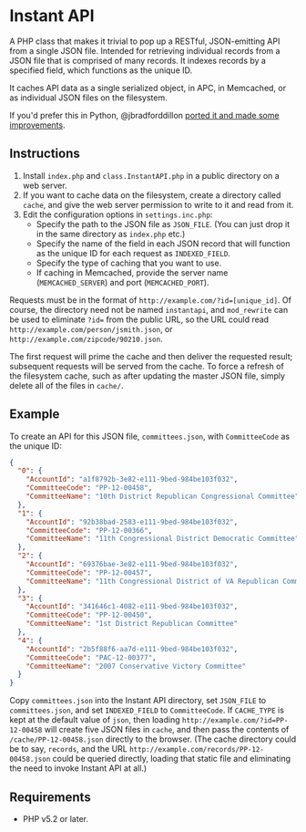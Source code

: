 # Instant API

A PHP class that makes it trivial to pop up a RESTful, JSON-emitting API from a single JSON file. Intended for retrieving individual records from a JSON file that is comprised of many records. It indexes records by a specified field, which functions as the unique ID.

It caches API data as a single serialized object, in APC, in Memcached, or as individual JSON files on the filesystem.

If you'd prefer this in Python, @jbradforddillon [ported it and made some improvements](https://github.com/jbradforddillon/instant-api-py).

## Instructions
1. Install `index.php` and `class.InstantAPI.php` in a public directory on a web server.
1. If you want to cache data on the filesystem, create a directory called `cache`, and give the web server permission to write to it and read from it.
1. Edit the configuration options in `settings.inc.php`:
    * Specify the path to the JSON file as `JSON_FILE`. (You can just drop it in the same directory as `index.php` etc.)
    * Specify the name of the field in each JSON record that will function as the unique ID for each request as `INDEXED_FIELD`.
    * Specify the type of caching that you want to use.
    * If caching in Memcached, provide the server name (`MEMCACHED_SERVER`) and port (`MEMCACHED_PORT`).

Requests must be in the format of `http://example.com/?id=[unique_id]`. Of course, the directory need not be named `instantapi`, and `mod_rewrite` can be used to eliminate `?id=` from the public URL, so the URL could read `http://example.com/person/jsmith.json`,  or `http://example.com/zipcode/90210.json`.

The first request will prime the cache and then deliver the requested result; subsequent requests will be served from the cache. To force a refresh of the filesystem cache, such as after updating the master JSON file, simply delete all of the files in `cache/`.

## Example

To create an API for this JSON file, `committees.json`, with `CommitteeCode` as the unique ID:

```json
{
  "0": {
    "AccountId": "a1f8792b-3e82-e111-9bed-984be103f032",
    "CommitteeCode": "PP-12-00458",
    "CommitteeName": "10th District Republican Congressional Committee"
  },
  "1": {
    "AccountId": "92b38bad-2583-e111-9bed-984be103f032",
    "CommitteeCode": "PP-12-00366",
    "CommitteeName": "11th Congressional District Democratic Committee"
  },
  "2": {
    "AccountId": "69376bae-3e82-e111-9bed-984be103f032",
    "CommitteeCode": "PP-12-00457",
    "CommitteeName": "11th Congressional District of VA Republican Committee"
  },
  "3": {
    "AccountId": "341646c1-4082-e111-9bed-984be103f032",
    "CommitteeCode": "PP-12-00450",
    "CommitteeName": "1st District Republican Committee"
  },
  "4": {
    "AccountId": "2b5f88f6-aa7d-e111-9bed-984be103f032",
    "CommitteeCode": "PAC-12-00377",
    "CommitteeName": "2007 Conservative Victory Committee"
  }
}
```

Copy `committees.json` into the Instant API directory, set `JSON_FILE` to `committees.json`, and set `INDEXED_FIELD` to `CommitteeCode`. If `CACHE_TYPE` is kept at the default value of `json`, then loading `http://example.com/?id=PP-12-00458` will create five JSON files in `cache`, and then pass the contents of `/cache/PP-12-00458.json` directly to the browser. (The cache directory could be to say, `records`, and the URL `http://example.com/records/PP-12-00458.json` could be queried directly, loading that static file and eliminating the need to invoke Instant API at all.)


## Requirements
* PHP v5.2 or later.
